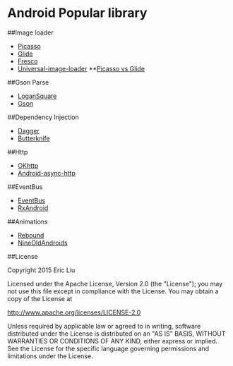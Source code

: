 Android Popular library
========================

##Image loader

* [Picasso](https://github.com/square/picasso)<br>
* [Glide](https://github.com/bumptech/glide)
* [Fresco](https://github.com/facebook/fresco)
* [Universal-image-loader](https://github.com/search?utf8=%E2%9C%93&q=universal-image-loader)
**[Picasso vs Glide](http://inthecheesefactory.com/blog/get-to-know-glide-recommended-by-google/en)

##Gson Parse

* [LoganSquare](https://github.com/bluelinelabs/LoganSquare)
* [Gson](https://github.com/google/gson)
 
##Dependency Injection
* [Dagger](https://github.com/square/Dagger)
* [Butterknife](https://github.com/JakeWharton/butterknife)
 
##Http

* [OKhttp](https://github.com/square/okhttp)
* [Android-async-http](https://github.com/loopj/android-async-http)
 
##EventBus

* [EventBus](https://github.com/greenrobot/EventBus)
* [RxAndroid](https://github.com/ReactiveX/RxAndroid)
 
##Animations
 
* [Rebound](https://github.com/facebook/rebound)
* [NineOldAndroids](https://github.com/JakeWharton/NineOldAndroids)

##License

   Copyright 2015 Eric Liu

Licensed under the Apache License, Version 2.0 (the "License");
you may not use this file except in compliance with the License.
You may obtain a copy of the License at

   http://www.apache.org/licenses/LICENSE-2.0

Unless required by applicable law or agreed to in writing, software
distributed under the License is distributed on an "AS IS" BASIS,
WITHOUT WARRANTIES OR CONDITIONS OF ANY KIND, either express or implied.
See the License for the specific language governing permissions and
limitations under the License.
